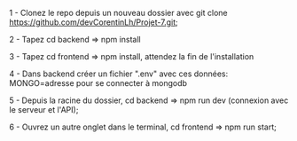1 - Clonez le repo depuis un nouveau dossier avec git clone https://github.com/devCorentinLh/Projet-7.git;

2 - Tapez cd backend => npm install

3 - Tapez cd frontend => npm install, attendez la fin de l'installation

4 - Dans backend créer un fichier ".env" avec ces données:
MONGO=adresse pour se connecter à mongodb

5 - Depuis la racine du dossier, cd backend => npm run dev (connexion avec le serveur et l'API);

6 - Ouvrez un autre onglet dans le terminal, cd frontend => npm run start;
